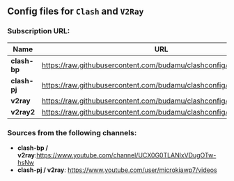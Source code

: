 ## Config files for `Clash` and `V2Ray`

### Subscription URL:
| <img width=50/>Name  | <img width=600/>URL  |
| -- | -- |
| **clash-bp**  | <https://raw.githubusercontent.com/budamu/clashconfig/main/clash.yaml> |
| **clash-pj** | <https://raw.githubusercontent.com/budamu/clashconfig/main/clash.yml> |
| **v2ray** | <https://raw.githubusercontent.com/budamu/clashconfig/main/v2ray.txt> |
| **v2ray2** | <https://raw.githubusercontent.com/budamu/clashconfig/main/v2ray2.txt> |

### Sources from the following channels:
- **clash-bp / v2ray**:<https://www.youtube.com/channel/UCX0G0TLANlxVDugOTw-hsNw><br>
- **clash-pj / v2ray**: <https://www.youtube.com/user/microkiawp7/videos>
